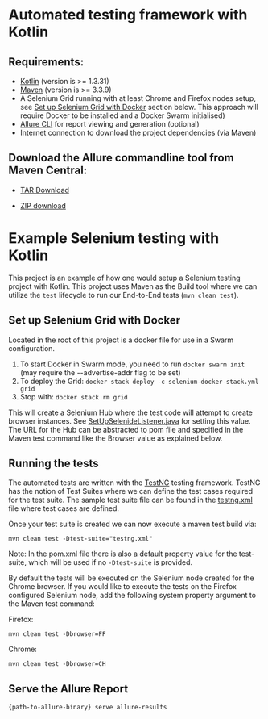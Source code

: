 # Automated testing framework with Kotlin

## Requirements:
- [Kotlin](https://kotlinlang.org/docs/tutorials/command-line.html) (version is >= 1.3.31)
- [Maven](https://maven.apache.org/download.cgi) (version is >= 3.3.9)
- A Selenium Grid running with at least Chrome and Firefox nodes setup, see [Set up Selenium Grid 
with Docker](#set-up-selenium-grid-with-docker) section below. This approach will require Docker to 
be installed and a Docker Swarm initialised)
- [Allure CLI](https://docs.qameta.io/allure/) for report viewing and generation (optional)
- Internet connection to download the project dependencies (via Maven)

## Download the Allure commandline tool from Maven Central:
- [TAR Download](http://repo.maven.apache.org/maven2/io/qameta/allure/allure-commandline/2.10.0/allure-commandline-2.10.0.tgz)

- [ZIP download](http://repo.maven.apache.org/maven2/io/qameta/allure/allure-commandline/2.10.0/allure-commandline-2.10.0.zip)

# Example Selenium testing with Kotlin
This project is an example of how one would setup a Selenium testing project with Kotlin.
This project uses Maven as the Build tool where we can utilize the `test` lifecycle to run our 
End-to-End tests (`mvn clean test`).

## Set up Selenium Grid with Docker
Located in the root of this project is a docker file for use in a Swarm configuration.

1. To start Docker in Swarm mode, you need to run `docker swarm init` (may require the --advertise-addr flag to be set)
2. To deploy the Grid: `docker stack deploy -c selenium-docker-stack.yml grid`
3. Stop with: `docker stack rm grid`

This will create a Selenium Hub where the test code will attempt to create browser instances. See 
[SetUpSelenideListener.java](src/test/kotlin/com/scully/SetUpSelenideListener.java) for setting 
this value. The URL for the Hub can be abstracted to pom file and specified in the Maven test 
command like the Browser value as explained below.

## Running the tests
The automated tests are written with the [TestNG](https://testng.org/doc/index.html) testing 
framework. TestNG has the notion of Test Suites where we can define the test cases required for the 
test suite. The sample test suite file can be found in the [testng.xml](testng.xml) file where test cases are defined.

Once your test suite is created we can now execute a maven test build via:

`mvn clean test -Dtest-suite="testng.xml"`

Note: In the pom.xml file there is also a default property value for the test-suite, which will be 
used if no `-Dtest-suite` is provided.

By default the tests will be executed on the Selenium node created for the Chrome browser. If you 
would like to execute the tests on the Firefox configured Selenium node, add the following system 
property argument to the Maven test command:

Firefox:
 
`mvn clean test -Dbrowser=FF`

Chrome:

`mvn clean test -Dbrowser=CH`

## Serve the Allure Report
`{path-to-allure-binary} serve allure-results`
